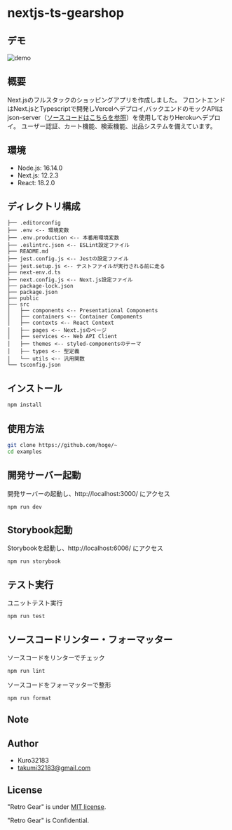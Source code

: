 
# nextjs-ts-gearshop


## デモ

![demo](https://media.giphy.com/media/vRN7Fy0ZWNPmlHMUoc/giphy.gif)


## 概要

Next.jsのフルスタックのショッピングアプリを作成しました。
フロントエンドはNext.jsとTypescriptで開発しVercelへデプロイ,バックエンドのモックAPIはjson-server（[ソースコードはこちらを参照](https://github.com/Kuro32183/json-gearshop-backend)）を使用しておりHerokuへデプロイ。
ユーザー認証、カート機能、検索機能、出品システムを備えています。


## 環境

- Node.js: 16.14.0
- Next.js: 12.2.3
- React: 18.2.0

## ディレクトリ構成

```
├── .editorconfig
├── .env <-- 環境変数
├── .env.production <-- 本番用環境変数
├── .eslintrc.json <-- ESLint設定ファイル
├── README.md
├── jest.config.js <-- Jestの設定ファイル
├── jest.setup.js <-- テストファイルが実行される前に走る
├── next-env.d.ts
├── next.config.js <-- Next.js設定ファイル
├── package-lock.json
├── package.json
├── public
├── src
│   ├── components <-- Presentational Components
│   ├── containers <-- Container Compoments
│   ├── contexts <-- React Context
│   ├── pages <-- Next.jsのページ
│   ├── services <-- Web API Client
│   ├── themes <-- styled-componentsのテーマ
│   ├── types <-- 型定義
│   └── utils <-- 汎用関数
└── tsconfig.json
```

## インストール

```bash
npm install
```

## 使用方法

```bash
git clone https://github.com/hoge/~
cd examples

```

## 開発サーバー起動

開発サーバーの起動し、http://localhost:3000/ にアクセス

```
npm run dev
```

## Storybook起動

Storybookを起動し、http://localhost:6006/ にアクセス

```
npm run storybook
```

## テスト実行

ユニットテスト実行

```
npm run test
```

## ソースコードリンター・フォーマッター

ソースコードをリンターでチェック

```
npm run lint
```

ソースコードをフォーマッターで整形

```
npm run format
```

## Note

## Author

* Kuro32183
* takumi32183@gmail.com

## License

"Retro Gear" is under [MIT license](https://en.wikipedia.org/wiki/MIT_License).

"Retro Gear" is Confidential.
